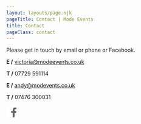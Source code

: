 ```yaml
---
layout: layouts/page.njk
pageTitle: Contact | Mode Events
title: Contact
pageClass: contact
---
```

Please get in touch by email or phone or Facebook.

**E /** [victoria@modeevents.co.uk](mailto:victoria@modeevents.co.uk)

**T /** 07729 591114

**E /** [andy@modevents.co.uk](mailto:andy@modevents.co.uk)

**T /** 07476 300031

<a href="https://www.facebook.com/pages/Mode-Entertainment/329030830607122" target="_blank"><img src="/img/fb-white.png" alt="Follow Mode Entertainment on Facebook" /></a>

